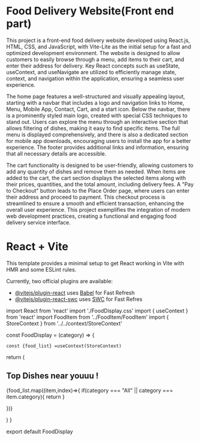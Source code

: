  # Food Delivery Website(Front end part)

This project is a front-end food delivery website developed using React.js, HTML, CSS, and JavaScript, with Vite-Lite as the initial setup for a fast and optimized development environment. The website is designed to allow customers to easily browse through a menu, add items to their cart, and enter their address for delivery. Key React concepts such as useState, useContext, and useNavigate are utilized to efficiently manage state, context, and navigation within the application, ensuring a seamless user experience.

The home page features a well-structured and visually appealing layout, starting with a navbar that includes a logo and navigation links to Home, Menu, Mobile App, Contact, Cart, and a start icon. Below the navbar, there is a prominently styled main logo, created with special CSS techniques to stand out. Users can explore the menu through an interactive section that allows filtering of dishes, making it easy to find specific items. The full menu is displayed comprehensively, and there is also a dedicated section for mobile app downloads, encouraging users to install the app for a better experience. The footer provides additional links and information, ensuring that all necessary details are accessible.

The cart functionality is designed to be user-friendly, allowing customers to add any quantity of dishes and remove them as needed. When items are added to the cart, the cart section displays the selected items along with their prices, quantities, and the total amount, including delivery fees. A "Pay to Checkout" button leads to the Place Order page, where users can enter their address and proceed to payment. This checkout process is streamlined to ensure a smooth and efficient transaction, enhancing the overall user experience. This project exemplifies the integration of modern web development practices, creating a functional and engaging food delivery service interface.







# React + Vite

This template provides a minimal setup to get React working in Vite with HMR and some ESLint rules.

Currently, two official plugins are available:

- [@vitejs/plugin-react](https://github.com/vitejs/vite-plugin-react/blob/main/packages/plugin-react/README.md) uses [Babel](https://babeljs.io/) for Fast Refresh
- [@vitejs/plugin-react-swc](https://github.com/vitejs/vite-plugin-react-swc) uses [SWC](https://swc.rs/) for Fast Refres




















import React from 'react'
import  './FoodDisplay.css'
import { useContext } from 'react'
import FoodItem from '../FoodItem/FoodItem'
import { StoreContext } from '../../context/StoreContext'

const FoodDisplay = (category) => {

    const {food_list} =useContext(StoreContext)

  return (
    <div className='food-display' id='food-display'>
       <h2> Top Dishes near youuu !</h2>
       <div className="food-display-list">
        {food_list.map((item,index)=>{
              if(category === "All" || category === item.category){
                return <FoodItem key={index} id={item._id} name={item.name} description={item.description} price={item.price} image={item.image}/>
              }
              

})}
       </div>
    </div>
  )
}

export default FoodDisplay
